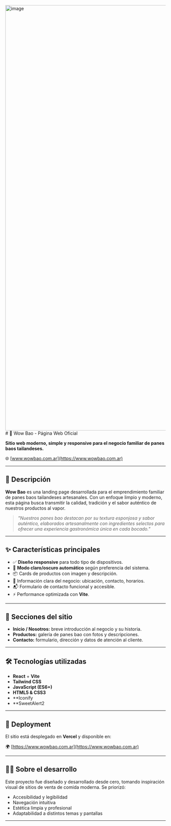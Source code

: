 <img width="2543" height="1334" alt="image" src="https://github.com/user-attachments/assets/44c0bc28-b9cb-419a-b08c-e3a5b4afed19" /># 🥢 Wow Bao - Página Web Oficial

**Sitio web moderno, simple y responsive para el negocio familiar de panes baos tailandeses.**

🌐 [www.wowbao.com.ar](https://www.wowbao.com.ar)

---

## 🧾 Descripción

**Wow Bao** es una landing page desarrollada para el emprendimiento familiar de panes baos tailandeses artesanales. Con un enfoque limpio y moderno, esta página busca transmitir la calidad, tradición y el sabor auténtico de nuestros productos al vapor.

> _"Nuestros panes bao destacan por su textura esponjosa y sabor auténtico, elaborados artesanalmente con ingredientes selectos para ofrecer una experiencia gastronómica única en cada bocado."_

---

## ✨ Características principales

- ✅ **Diseño responsive** para todo tipo de dispositivos.
- 🎨 **Modo claro/oscuro automático** según preferencia del sistema.
- 📦 Cards de productos con imagen y descripción.
- 📍 Información clara del negocio: ubicación, contacto, horarios.
- 📬 Formulario de contacto funcional y accesible.
- ⚡ Performance optimizada con **Vite**.

---

## 📁 Secciones del sitio

- **Inicio / Nosotros:** breve introducción al negocio y su historia.
- **Productos:** galería de panes bao con fotos y descripciones.
- **Contacto:** formulario, dirección y datos de atención al cliente.

---

## 🛠️ Tecnologías utilizadas

- **React** + **Vite**  
- **Tailwind CSS**  
- **JavaScript (ES6+)**  
- **HTML5 & CSS3**  
- **Iconify
- **SweetAlert2

---

## 🚀 Deployment

El sitio está desplegado en **Vercel** y disponible en:

🌍 [https://www.wowbao.com.ar](https://www.wowbao.com.ar)

---

## 👨‍💻 Sobre el desarrollo

Este proyecto fue diseñado y desarrollado desde cero, tomando inspiración visual de sitios de venta de comida moderna. Se priorizó:

- Accesibilidad y legibilidad
- Navegación intuitiva
- Estética limpia y profesional
- Adaptabilidad a distintos temas y pantallas


---

